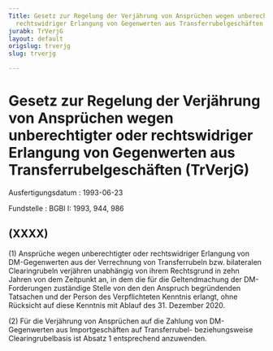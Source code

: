 ```yaml
---
Title: Gesetz zur Regelung der Verjährung von Ansprüchen wegen unberechtigter oder
  rechtswidriger Erlangung von Gegenwerten aus Transferrubelgeschäften
jurabk: TrVerjG
layout: default
origslug: trverjg
slug: trverjg

---
```


# Gesetz zur Regelung der Verjährung von Ansprüchen wegen unberechtigter oder rechtswidriger Erlangung von Gegenwerten aus Transferrubelgeschäften (TrVerjG)

Ausfertigungsdatum
:   1993-06-23

Fundstelle
:   BGBl I: 1993, 944, 986

## (XXXX)

(1) Ansprüche wegen unberechtigter oder rechtswidriger Erlangung von
DM-Gegenwerten aus der Verrechnung von Transferrubeln bzw. bilateralen
Clearingrubeln verjähren unabhängig von ihrem Rechtsgrund in zehn
Jahren von dem Zeitpunkt an, in dem die für die Geltendmachung der DM-
Forderungen zuständige Stelle von den den Anspruch begründenden
Tatsachen und der Person des Verpflichteten Kenntnis erlangt, ohne
Rücksicht auf diese Kenntnis mit Ablauf des 31. Dezember 2020.

(2) Für die Verjährung von Ansprüchen auf die Zahlung von DM-
Gegenwerten aus Importgeschäften auf Transferrubel- beziehungsweise
Clearingrubelbasis ist Absatz 1 entsprechend anzuwenden.

